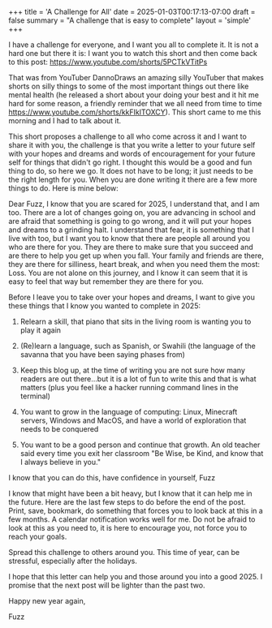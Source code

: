 +++
title = 'A Challenge for All'
date = 2025-01-03T00:17:13-07:00
draft = false
summary = "A challenge that is easy to complete"
layout = 'simple'
+++

I have a challenge for everyone, and I want you all to complete it. It is not a hard one but there it is: I want you to watch this short and then come back to this post:
https://www.youtube.com/shorts/5PCTkVTitPs

That was from YouTuber DannoDraws an amazing silly YouTuber that makes shorts on silly things to some of the most important things out there like mental health (he released a short about your doing your best and it hit me hard for some reason, a friendly reminder that we all need from time to time https://www.youtube.com/shorts/kkFIklTOXCY). This short came to me this morning and I had to talk about it. 

This short proposes a challenge to all who come across it and I want to share it with you, the challenge is that you write a letter to your future self with your hopes and dreams and words of encouragement for your future self for things that didn't go right. I thought this would be a good and fun thing to do, so here we go. It does not have to be long; it just needs to be the right length for you. When you are done writing it there are a few more things to do. Here is mine below: 

Dear Fuzz, 
I know that you are scared for 2025, I understand that, and I am too. There are a lot of changes going on, you are advancing in school and are afraid that something is going to go wrong, and it will put your hopes and dreams to a grinding halt. I understand that fear, it is something that I live with too, but I want you to know that there are people all around you who are there for you. They are there to make sure that you succeed and are there to help you get up when you fall. Your family and friends are there, they are there for silliness, heart break, and when you need them the most: Loss. You are not alone on this journey, and I know it can seem that it is easy to feel that way but remember they are there for you.

Before I leave you to take over your hopes and dreams, I want to give you these things that I know you wanted to complete in 2025:

1. Relearn a skill, that piano that sits in the living room is wanting you to play it again

2. (Re)learn a language, such as Spanish, or Swahili (the language of the savanna that you have been saying phases from)

3. Keep this blog up, at the time of writing you are not sure how many readers are out there...but it is a lot of fun to write this and that is what matters (plus you feel like a hacker running command lines in the terminal) 

4. You want to grow in the language of computing: Linux, Minecraft servers, Windows and MacOS, and have a world of exploration that needs to be conquered

5. You want to be a good person and continue that growth. An old teacher said every time you exit her classroom "Be Wise, be Kind, and know that I always believe in you."

I know that you can do this, have confidence in yourself,
Fuzz

I know that might have been a bit heavy, but I know that it can help me in the future. Here are the last few steps to do before the end of the post.
Print, save, bookmark, do something that forces you to look back at this in a few months. A calendar notification works well for me. Do not be afraid to look at this as you need to, it is here to encourage you, not force you to reach your goals.

Spread this challenge to others around you. This time of year, can be stressful, especially after the holidays. 

I hope that this letter can help you and those around you into a good 2025. I promise that the next post will be lighter than the past two. 

Happy new year again,

Fuzz
